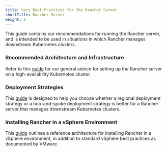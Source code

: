 ```yaml
---
title: Very Best Practices for the Rancher Server
shortTitle: Rancher Server
weight: 1
---
```


This guide contains our recommendations for running the Rancher server, and is intended to be used in situations in which Rancher manages downstream Kubernetes clusters.

### Recommended Architecture and Infrastructure

Refer to this [guide](./deployment-types) for our general advice for setting up the Rancher server on a high-availability Kubernetes cluster.

### Deployment Strategies

This [guide](./deployment-strategies) is designed to help you choose whether a regional deployment strategy or a hub-and-spoke deployment strategy is better for a Rancher server that manages downstream Kubernetes clusters.

### Installing Rancher in a vSphere Environment

This [guide](./rancher-in-vsphere) outlines a reference architecture for installing Rancher in a vSphere environment, in addition to standard vSphere best practices as documented by VMware.

